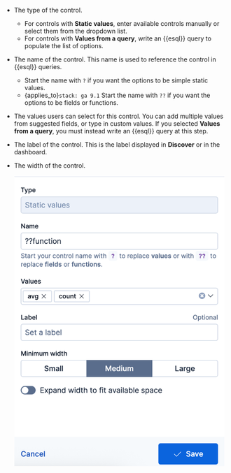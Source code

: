 * The type of the control. 
  * For controls with **Static values**, enter available controls manually or select them from the dropdown list. 
  * For controls with **Values from a query**, write an {{esql}} query to populate the list of options.
* The name of the control. This name is used to reference the control in {{esql}} queries. 
  * Start the name with `?` if you want the options to be simple static values.
  * {applies_to}`stack: ga 9.1` Start the name with `??` if you want the options to be fields or functions.
* The values users can select for this control. You can add multiple values from suggested fields, or type in custom values. If you selected **Values from a query**, you must instead write an {{esql}} query at this step.
* The label of the control. This is the label displayed in **Discover** or in the dashboard.
* The width of the control.

  ![ESQL control settings](/explore-analyze/images/esql-visualization-control-settings.png "title =50%")